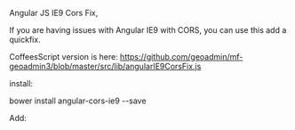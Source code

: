 Angular JS IE9 Cors Fix,

If you are having issues with Angular IE9 with CORS, you can use this add a quickfix.

CoffeesScript version is here: https://github.com/geoadmin/mf-geoadmin3/blob/master/src/lib/angularIE9CorsFix.js

install:


bower install angular-cors-ie9 --save

Add:

<!--[if IE 9]>
    
    <script>IE9Fix.call(this);</script>
    
<![endif]-->
